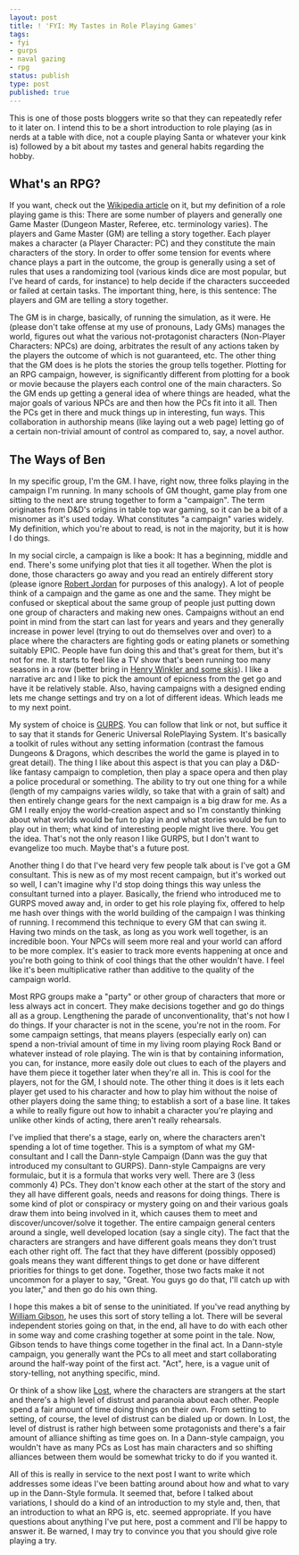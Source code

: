 ```yaml
---
layout: post
title: ! 'FYI: My Tastes in Role Playing Games'
tags:
- fyi
- gurps
- naval gazing
- rpg
status: publish
type: post
published: true
---
```

This is one of those posts bloggers write so that they can repeatedly refer to it later on. I intend this to be a short introduction to role playing (as in nerds at a table with dice, not a couple playing Santa or whatever your kink is) followed by a bit about my tastes and general habits regarding the hobby.

<h2>What's an RPG?</h2>
If you want, check out the <a href="http://en.wikipedia.org/wiki/Role-playing_game">Wikipedia article</a> on it, but my definition of a role playing game is this: There are some number of players and generally one Game Master (Dungeon Master, Referee, etc. terminology varies). The players and Game Master (GM) are telling a story together. Each player makes a character (a Player Character: PC) and they constitute the main characters of the story. In order to offer some tension for events where chance plays a part in the outcome, the group is generally using a set of rules that uses a randomizing tool (various kinds dice are most popular, but I've heard of cards, for instance) to help decide if the characters succeeded or failed at certain tasks. The important thing, here, is this sentence: The players and GM are telling a story together.

The GM is in charge, basically, of running the simulation, as it were. He (please don't take offense at my use of pronouns, Lady GMs) manages the world, figures out what the various not-protagonist characters (Non-Player Characters: NPCs) are doing, arbitrates the result of any actions taken by the players the outcome of which is not guaranteed, etc. The other thing that the GM does is he plots the stories the group tells together. Plotting for an RPG campaign, however, is significantly different from plotting for a book or movie because the players each control one of the main characters. So the GM ends up getting a general idea of where things are headed, what the major goals of various NPCs are and then how the PCs fit into it all. Then the PCs get in there and muck things up in interesting, fun ways. This collaboration in authorship means (like laying out a web page) letting go of a certain non-trivial amount of control as compared to, say, a novel author.

<h2>The Ways of Ben</h2>
In my specific group, I'm the GM. I have, right now, three folks playing in the campaign I'm running. In many schools of GM thought, game play from one sitting to the next are strung together to form a "campaign". The term originates from D&amp;D's origins in table top war gaming, so it can be a bit of a misnomer as it's used today. What constitutes "a campaign" varies widely. My definition, which you're about to read, is not in the majority, but it is how I do things.

In my social circle, a campaign is like a book: It has a beginning, middle and end. There's some unifying plot that ties it all together. When the plot is done, those characters go away and you read an entirely different story (please ignore <a href="http://en.wikipedia.org/wiki/The_Wheel_of_Time">Robert Jordan</a> for purposes of this analogy). A lot of people think of a campaign and the game as one and the same. They might be confused or skeptical about the same group of people just putting down one group of characters and making new ones. Campaigns without an end point in mind from the start can last for years and years and they generally increase in power level (trying to out do themselves over and over) to a place where the characters are fighting gods or eating planets or something suitably EPIC. People have fun doing this and that's great for them, but it's not for me. It starts to feel like a TV show that's been running too many seasons in a row (better bring in <a href="http://en.wikipedia.org/wiki/Jumping_the_shark">Henry Winkler and some skis</a>). I like a narrative arc and I like to pick the amount of epicness from the get go and have it be relatively stable. Also, having campaigns with a designed ending lets me change settings and try on a lot of different ideas. Which leads me to my next point.

My system of choice is <a href="http://en.wikipedia.org/wiki/GURPS">GURPS</a>. You can follow that link or not, but suffice it to say that it stands for Generic Universal RolePlaying System. It's basically a toolkit of rules without any setting information (contrast the famous Dungeons &amp; Dragons, which describes the world the game is played in to great detail). The thing I like about this aspect is that you can play a D&amp;D-like fantasy campaign to completion, then play a space opera and then play a police procedural or something. The ability to try out one thing for a while (length of my campaigns varies wildly, so take that with a grain of salt) and then entirely change gears for the next campaign is a big draw for me. As a GM I really enjoy the world-creation aspect and so I'm constantly thinking about what worlds would be fun to play in and what stories would be fun to play out in them; what kind of interesting people might live there. You get the idea. That's not the only reason I like GURPS, but I don't want to evangelize too much. Maybe that's a future post.

Another thing I do that I've heard very few people talk about is I've got a GM consultant. This is new as of my most recent campaign, but it's worked out so well, I can't imagine why I'd stop doing things this way unless the consultant turned into a player. Basically, the friend who introduced me to GURPS moved away and, in order to get his role playing fix, offered to help me hash over things with the world building of the campaign I was thinking of running. I recommend this technique to every GM that can swing it. Having two minds on the task, as long as you work well together, is an incredible boon. Your NPCs will seem more real and your world can afford to be more complex. It's easier to track more events happening at once and you're both going to think of cool things that the other wouldn't have. I feel like it's been multiplicative rather than additive to the quality of the campaign world.

Most RPG groups make a "party" or other group of characters that more or less always act in concert. They make decisions together and go do things all as a group. Lengthening the parade of unconventionality, that's not how I do things. If your character is not in the scene, you're not in the room. For some campaign settings, that means players (especially early on) can spend a non-trivial amount of time in my living room playing Rock Band or whatever instead of role playing. The win is that by containing information, you can, for instance, more easily dole out clues to each of the players and have them piece it together later when they're all in. This is cool for the players, not for the GM, I should note. The other thing it does is it lets each player get used to his character and how to play him without the noise of other players doing the same thing; to establish a sort of a base line. It takes a while to really figure out how to inhabit a character you're playing and unlike other kinds of acting, there aren't really rehearsals.

I've implied that there's a stage, early on, where the characters aren't spending a lot of time together. This is a symptom of what my GM-consultant and I call the Dann-style Campaign (Dann was the guy that introduced my consultant to GURPS). Dann-style Campaigns are very formulaic, but it is a formula that works very well. There are 3 (less commonly 4) PCs. They don't know each other at the start of the story and they all have different goals, needs and reasons for doing things. There is some kind of plot or conspiracy or mystery going on and their various goals draw them into being involved in it, which causes them to meet and discover/uncover/solve it together. The entire campaign general centers around a single, well developed location (say a single city). The fact that the characters are strangers and have different goals means they don't trust each other right off. The fact that they have different (possibly opposed) goals means they want different things to get done or have different priorities for things to get done. Together, those two facts make it not uncommon for a player to say, "Great. You guys go do that, I'll catch up with you later," and then go do his own thing.

I hope this makes a bit of sense to the uninitiated. If you've read anything by <a href="http://en.wikipedia.org/wiki/William_Gibson">William Gibson</a>, he uses this sort of story telling a lot. There will be several independent stories going on that, in the end, all have to do with each other in some way and come crashing together at some point in the tale. Now, Gibson tends to have things come together in the final act. In a Dann-style campaign, you generally want the PCs to all meet and start collaborating around the half-way point of the first act. "Act", here, is a vague unit of story-telling, not anything specific, mind.

Or think of a show like <a href="http://en.wikipedia.org/wiki/Lost_%28TV_series%29">Lost</a>, where the characters are strangers at the start and there's a high level of distrust and paranoia about each other. People spend a fair amount of time doing things on their own. From setting to setting, of course, the level of distrust can be dialed up or down. In Lost, the level of distrust is rather high between some protagonists and there's a fair amount of alliance shifting as time goes on. In a Dann-style campaign, you wouldn't have as many PCs as Lost has main characters and so shifting alliances between them would be somewhat tricky to do if you wanted it.

All of this is really in service to the next post I want to write which addresses some ideas I've been batting around about how and what to vary up in the Dann-Style formula. It seemed that, before I talked about variations, I should do a kind of an introduction to my style and, then, that an introduction to what an RPG is, etc. seemed appropriate. If you have questions about anything I've put here, post a comment and I'll be happy to answer it. Be warned, I may try to convince you that you should give role playing a try.
